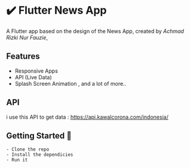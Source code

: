 # ✔️ Flutter News App

A Flutter app based on the design of the News App, created by *Achmad Rizki Nur Fauzie*,

## Features
- Responsive Apps
- API (Live Data)
- Splash Screen Animation , and a lot of more..

## API
i use this API to get data : https://api.kawalcorona.com/indonesia/

## Getting Started 🚀

```shell
- Clone the repo
- Install the dependicies
- Run it
```

## 
